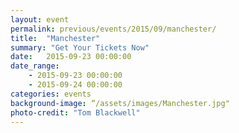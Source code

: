```yaml
---
layout: event
permalink: previous/events/2015/09/manchester/
title:  "Manchester"
summary: "Get Your Tickets Now"
date:   2015-09-23 00:00:00
date_range:
    - 2015-09-23 00:00:00
    - 2015-09-24 00:00:00
categories: events
background-image: “/assets/images/Manchester.jpg"
photo-credit: "Tom Blackwell"
---
```

